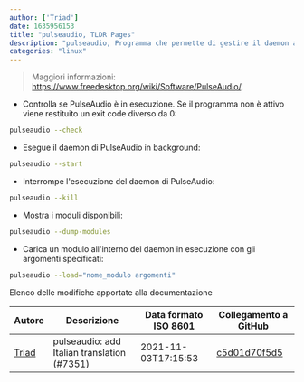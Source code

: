 ```yaml
---
author: ['Triad']
date: 1635956153
title: "pulseaudio, TLDR Pages"
description: "pulseaudio, Programma che permette di gestire il daemon audio di sistema."
categories: "linux"
---
```

> Maggiori informazioni: <https://www.freedesktop.org/wiki/Software/PulseAudio/>.

- Controlla se PulseAudio è in esecuzione. Se il programma non è attivo viene restituito un exit code diverso da 0:

```bash
pulseaudio --check
```

- Esegue il daemon di PulseAudio in background:

```bash
pulseaudio --start
```

- Interrompe l'esecuzione del daemon di PulseAudio:

```bash
pulseaudio --kill
```

- Mostra i moduli disponibili:

```bash
pulseaudio --dump-modules
```

- Carica un modulo all'interno del daemon in esecuzione con gli argomenti specificati:

```bash
pulseaudio --load="nome_modulo argomenti"
```
Elenco delle modifiche apportate alla documentazione


Autore | Descrizione | Data formato ISO 8601 | Collegamento a GitHub
------|-----|-----|-----
[Triad](mailto:33317323+MrTriad@users.noreply.github.com) | pulseaudio: add Italian translation (#7351) | 2021-11-03T17:15:53 | [c5d01d70f5d5](https://github.com/tldr-pages/tldr/commit/c5d01d70f5d5085515b7776e5cf9977d027fb661)

